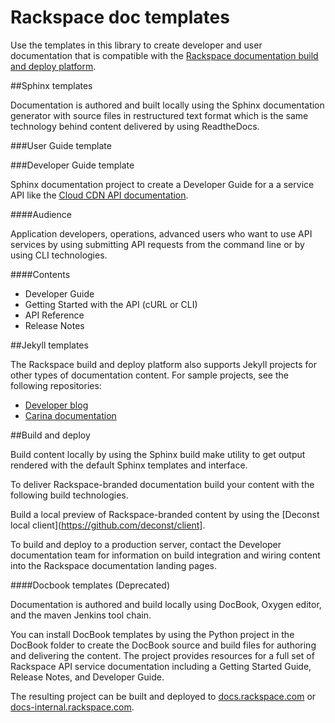 Rackspace doc templates 
=========================

Use the templates in this library to create developer and user 
documentation that is compatible with the [Rackspace documentation 
build and deploy platform](https://github.com/deconst). 

##Sphinx templates

Documentation is authored and built locally using the Sphinx documentation generator with 
source files in restructured text format which is the same technology behind content 
delivered by using ReadtheDocs.

###User Guide template


###Developer Guide template

Sphinx documentation project to create a Developer Guide for a a service API like the 
[Cloud CDN API documentation](https://developer.rackspace.com/docs/cdn/v1/developer-guide/).
  
####Audience 
   
Application developers, operations, advanced users who want to use API services by 
using submitting API requests from the command line or by using CLI technologies.
  
####Contents 
  
   - Developer Guide
   - Getting Started with the API (cURL or CLI)
   - API Reference
   - Release Notes

##Jekyll templates

The Rackspace build and deploy platform also supports Jekyll projects for other types of documentation content. For sample projects, see the following repositories:

- [Developer blog](https://github.com/rackerlabs/docs-developer-blog)
- [Carina documentation](https://https://github.com/getcarina/getcarina.com)

##Build and deploy

  Build content locally by using the Sphinx build make utility to get output rendered 
  with the default Sphinx templates and interface. 

  To deliver Rackspace-branded documentation build your content with the following build 
  technologies.
   
  Build a local preview of Rackspace-branded content by using the 
  [Deconst local client](https://github.com/deconst/client]. 
  
  To build and deploy to a production server, contact the Developer documentation team 
  for information on build integration and wiring content into the Rackspace documentation 
  landing pages.

####Docbook templates (Deprecated)

Documentation is authored and build locally using DocBook, Oxygen editor, and the maven 
Jenkins tool chain. 

You can install DocBook templates by using the Python project in the DocBook folder 
to create the DocBook source and build files for authoring and delivering the content. The 
project provides resources for a full set of Rackspace API service documentation including 
a Getting Started Guide, Release Notes, and Developer Guide.  

The resulting project can be built and deployed to [docs.rackspace.com](https://docs.rackspace.com) or 
[docs-internal.rackspace.com](https://docs-internal.rackspace.com).
